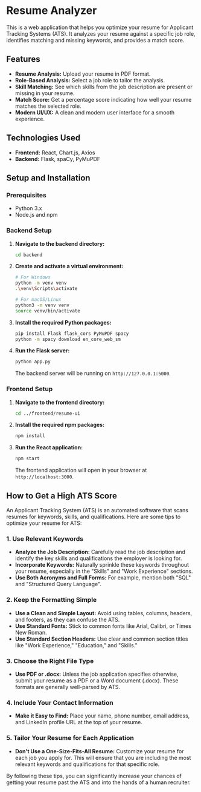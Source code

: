 # Resume Analyzer

This is a web application that helps you optimize your resume for Applicant Tracking Systems (ATS). It analyzes your resume against a specific job role, identifies matching and missing keywords, and provides a match score.

## Features

- **Resume Analysis:** Upload your resume in PDF format.
- **Role-Based Analysis:** Select a job role to tailor the analysis.
- **Skill Matching:** See which skills from the job description are present or missing in your resume.
- **Match Score:** Get a percentage score indicating how well your resume matches the selected role.
- **Modern UI/UX:** A clean and modern user interface for a smooth experience.

## Technologies Used

- **Frontend:** React, Chart.js, Axios
- **Backend:** Flask, spaCy, PyMuPDF

## Setup and Installation

### Prerequisites

- Python 3.x
- Node.js and npm

### Backend Setup

1.  **Navigate to the backend directory:**
    ```bash
    cd backend
    ```

2.  **Create and activate a virtual environment:**
    ```bash
    # For Windows
    python -m venv venv
    .\venv\Scripts\activate

    # For macOS/Linux
    python3 -m venv venv
    source venv/bin/activate
    ```

3.  **Install the required Python packages:**
    ```bash
    pip install Flask flask_cors PyMuPDF spacy
    python -m spacy download en_core_web_sm
    ```

4.  **Run the Flask server:**
    ```bash
    python app.py
    ```
    The backend server will be running on `http://127.0.0.1:5000`.

### Frontend Setup

1.  **Navigate to the frontend directory:**
    ```bash
    cd ../frontend/resume-ui
    ```

2.  **Install the required npm packages:**
    ```bash
    npm install
    ```

3.  **Run the React application:**
    ```bash
    npm start
    ```
    The frontend application will open in your browser at `http://localhost:3000`.

## How to Get a High ATS Score

An Applicant Tracking System (ATS) is an automated software that scans resumes for keywords, skills, and qualifications. Here are some tips to optimize your resume for ATS:

### 1. Use Relevant Keywords

-   **Analyze the Job Description:** Carefully read the job description and identify the key skills and qualifications the employer is looking for.
-   **Incorporate Keywords:** Naturally sprinkle these keywords throughout your resume, especially in the "Skills" and "Work Experience" sections.
-   **Use Both Acronyms and Full Forms:** For example, mention both "SQL" and "Structured Query Language".

### 2. Keep the Formatting Simple

-   **Use a Clean and Simple Layout:** Avoid using tables, columns, headers, and footers, as they can confuse the ATS.
-   **Use Standard Fonts:** Stick to common fonts like Arial, Calibri, or Times New Roman.
-   **Use Standard Section Headers:** Use clear and common section titles like "Work Experience," "Education," and "Skills."

### 3. Choose the Right File Type

-   **Use PDF or .docx:** Unless the job application specifies otherwise, submit your resume as a PDF or a Word document (.docx). These formats are generally well-parsed by ATS.

### 4. Include Your Contact Information

-   **Make it Easy to Find:** Place your name, phone number, email address, and LinkedIn profile URL at the top of your resume.

### 5. Tailor Your Resume for Each Application

-   **Don't Use a One-Size-Fits-All Resume:** Customize your resume for each job you apply for. This will ensure that you are including the most relevant keywords and qualifications for that specific role.

By following these tips, you can significantly increase your chances of getting your resume past the ATS and into the hands of a human recruiter.
